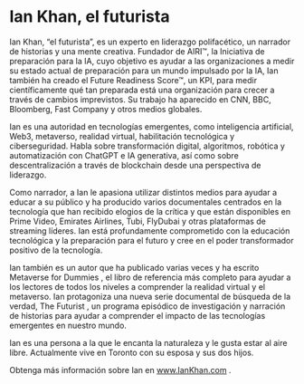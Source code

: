 # Ian Khan, el futurista
Ian Khan, “el futurista”, es un experto en liderazgo polifacético, un narrador de historias y una mente creativa. Fundador de AIRI™, la Iniciativa de preparación para la IA, cuyo objetivo es ayudar a las organizaciones a medir su estado actual de preparación para un mundo impulsado por la IA, Ian también ha creado el Future Readiness Score™, un KPI, para medir científicamente qué tan preparada está una organización para crecer a través de cambios imprevistos. Su trabajo ha aparecido en CNN, BBC, Bloomberg, Fast Company y otros medios globales.

Ian es una autoridad en tecnologías emergentes, como inteligencia artificial, Web3, metaverso, realidad virtual, habilitación tecnológica y ciberseguridad. Habla sobre transformación digital, algoritmos, robótica y automatización con ChatGPT e IA generativa, así como sobre descentralización a través de blockchain desde una perspectiva de liderazgo.

Como narrador, a Ian le apasiona utilizar distintos medios para ayudar a educar a su público y ha producido varios documentales centrados en la tecnología que han recibido elogios de la crítica y que están disponibles en Prime Video, Emirates Airlines, Tubi, FlyDubai y otras plataformas de streaming líderes. Ian está profundamente comprometido con la educación tecnológica y la preparación para el futuro y cree en el poder transformador positivo de la tecnología.

Ian también es un autor que ha publicado varias veces y ha escrito Metaverse for Dummies , el libro de referencia más completo para ayudar a los lectores de todos los niveles a comprender la realidad virtual y el metaverso. Ian protagoniza una nueva serie documental de búsqueda de la verdad, The Futurist , un programa episódico de investigación y narración de historias para ayudar a comprender el impacto de las tecnologías emergentes en nuestro mundo.

Ian es una persona a la que le encanta la naturaleza y le gusta estar al aire libre. Actualmente vive en Toronto con su esposa y sus dos hijos.

Obtenga más información sobre Ian en www.IanKhan.com .
